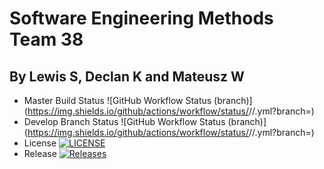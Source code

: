 # Software Engineering Methods Team 38
## By Lewis S, Declan K and Mateusz W
* Master Build Status ![GitHub Workflow Status (branch)](https://img.shields.io/github/actions/workflow/status/<username>/<repository>/<action file name>.yml?branch=<master branch>)
* Develop Branch Status ![GitHub Workflow Status (branch)](https://img.shields.io/github/actions/workflow/status/<username>/<repository>/<action file name>.yml?branch=<develop branch>)
* License [![LICENSE](https://img.shields.io/github/license/<username>/<repository>.svg?style=flat-square)](https://github.com/<username>/<repository>/blob/master/LICENSE)
* Release [![Releases](https://img.shields.io/github/release/<username>/<repository>/all.svg?style=flat-square)](https://github.com/<username>/<repository>/releases)